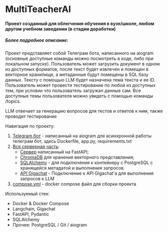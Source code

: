 # MultiTeacherAI
#### Проект созданный для облегчения обучения в вузе/школе, любом другом учебном заведении (в стадии доработки)

##### Более подробное описание:
<p>
   Проект представляет собой Телеграм бота, написанного на aiogram (основные доступные команды можно посмотреть в коде, либо при локальном запуске). Пользователь может загрузить документ в одном из доступных форматов, после текст будет извлечен и помещен в векторное хранилище, а метаданные будут помещены в SQL базу данных. Тексту с помощью LLM будет назначена тема текста и ее ID. Пользователь может провести тестирование по любой из доступных тем, при условии что пользователь загружал данные сам. Все доступные темы пользователя можно увидеть с помощью команды /topics.                                                   
</p>
<p>
LLM отвечает за генерацию вопросов для тестов и ответов к ним, также проводит тестирование

</p>

Навигация по проекту:
1. [Telegram бот](./app)  -  написанный на aiogram для асинхронной работы телеграм бот, здесь Dockerfile, app.py, requirements.txt
2. [Вся серверная часть](./server):
   +  [Сервер](./server/server.py) написанный на FastAPI;
   +  [ChromaDB](./server/database/chroma_db.py) для хранения векторного представления;
   +  [SQLAlchemy](./server/database/postgres.py) - для подключения к контейнеру с PostgreSQL с хранящейся метадатой и выполнения запросов
   +  [API Gigachat](./server/models/gigachatModel.py) - Подключение к API Gigachat'а для выполнения запросов к LLM
3. [compose.yml](compose.yml) - docker compose файл для сборки проекта

Используемый стек:
*  Docker & Docker Compose
*  Langchain, Gigachat
*  FastAPI, Pydantic
*  SQLAlchemy
*  Прочее: PostgreSQL / Git / aiogram



